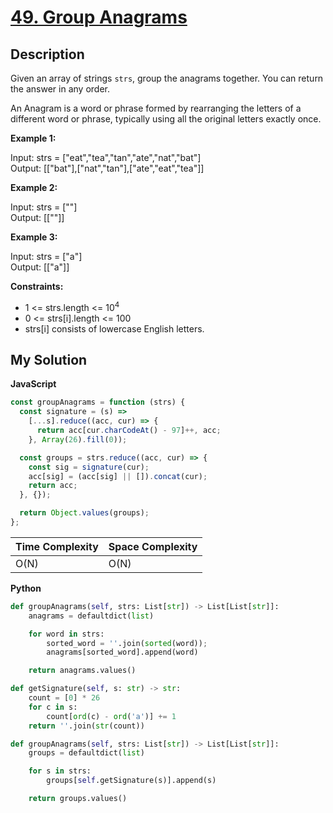 # [49. Group Anagrams](https://leetcode.com/problems/group-anagrams)

## Description

Given an array of strings `strs`, group the anagrams together. You can return the answer in any order.

An Anagram is a word or phrase formed by rearranging the letters of a different word or phrase, typically using all the original letters exactly once.

**Example 1:**

Input: strs = ["eat","tea","tan","ate","nat","bat"]  
Output: [["bat"],["nat","tan"],["ate","eat","tea"]]

**Example 2:**

Input: strs = [""]  
Output: [[""]]

**Example 3:**

Input: strs = ["a"]  
Output: [["a"]]

**Constraints:**

- 1 <= strs.length <= 10<sup>4</sup>
- 0 <= strs[i].length <= 100
- strs[i] consists of lowercase English letters.

## My Solution

**JavaScript**

```js
const groupAnagrams = function (strs) {
  const signature = (s) =>
    [...s].reduce((acc, cur) => {
      return acc[cur.charCodeAt() - 97]++, acc;
    }, Array(26).fill(0));

  const groups = strs.reduce((acc, cur) => {
    const sig = signature(cur);
    acc[sig] = (acc[sig] || []).concat(cur);
    return acc;
  }, {});

  return Object.values(groups);
};
```

| Time Complexity | Space Complexity |
| --------------- | ---------------- |
| O(N)            | O(N)             |

**Python**

```py
def groupAnagrams(self, strs: List[str]) -> List[List[str]]:
    anagrams = defaultdict(list)

    for word in strs:
        sorted_word = ''.join(sorted(word));
        anagrams[sorted_word].append(word)

    return anagrams.values()
```

```py
def getSignature(self, s: str) -> str:
    count = [0] * 26
    for c in s:
        count[ord(c) - ord('a')] += 1
    return ''.join(str(count))

def groupAnagrams(self, strs: List[str]) -> List[List[str]]:
    groups = defaultdict(list)

    for s in strs:
        groups[self.getSignature(s)].append(s)

    return groups.values()
```
